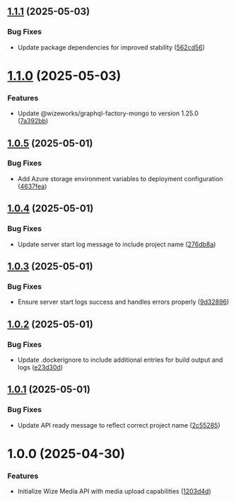 ## [1.1.1](https://github.com/wize-works/wize-media/compare/v1.1.0...v1.1.1) (2025-05-03)


### Bug Fixes

* Update package dependencies for improved stability ([562cd56](https://github.com/wize-works/wize-media/commit/562cd569f5cc9f34f937669e030a6aa8e56b1469))

# [1.1.0](https://github.com/wize-works/wize-media/compare/v1.0.5...v1.1.0) (2025-05-03)


### Features

* Update @wizeworks/graphql-factory-mongo to version 1.25.0 ([7a392bb](https://github.com/wize-works/wize-media/commit/7a392bbf2e7fc1cd00a075f1a534c50da569c35e))

## [1.0.5](https://github.com/wize-works/wize-media/compare/v1.0.4...v1.0.5) (2025-05-01)


### Bug Fixes

* Add Azure storage environment variables to deployment configuration ([4637fea](https://github.com/wize-works/wize-media/commit/4637feabbff85379064b10bd56c01d599bc26990))

## [1.0.4](https://github.com/wize-works/wize-media/compare/v1.0.3...v1.0.4) (2025-05-01)


### Bug Fixes

* Update server start log message to include project name ([276db8a](https://github.com/wize-works/wize-media/commit/276db8a19c321993433bf0f37da11aafff530e94))

## [1.0.3](https://github.com/wize-works/wize-media/compare/v1.0.2...v1.0.3) (2025-05-01)


### Bug Fixes

* Ensure server start logs success and handles errors properly ([9d32896](https://github.com/wize-works/wize-media/commit/9d328965c7e2e772a5edd54becc781206efd7b9e))

## [1.0.2](https://github.com/wize-works/wize-media/compare/v1.0.1...v1.0.2) (2025-05-01)


### Bug Fixes

* Update .dockerignore to include additional entries for build output and logs ([e23d30d](https://github.com/wize-works/wize-media/commit/e23d30dfb8ea6587083ff68b0d3f2d9f6fdd415a))

## [1.0.1](https://github.com/wize-works/wize-media/compare/v1.0.0...v1.0.1) (2025-05-01)


### Bug Fixes

* Update API ready message to reflect correct project name ([2c55285](https://github.com/wize-works/wize-media/commit/2c55285b420d8a42886a503234353c00dccf4a5b))

# 1.0.0 (2025-04-30)


### Features

* Initialize Wize Media API with media upload capabilities ([1203d4d](https://github.com/wize-works/wize-media/commit/1203d4df436686eaa5a8fcd43438d7d8cb633e9f))

